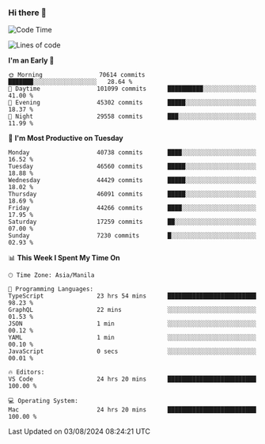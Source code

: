 ### Hi there 👋

<!--START_SECTION:waka-->
![Code Time](http://img.shields.io/badge/Code%20Time-5%2C422%20hrs%2026%20mins-blue)

![Lines of code](https://img.shields.io/badge/From%20Hello%20World%20I%27ve%20Written-114.2%20million%20lines%20of%20code-blue)

**I'm an Early 🐤** 

```text
🌞 Morning                70614 commits       ███████░░░░░░░░░░░░░░░░░░   28.64 % 
🌆 Daytime                101099 commits      ██████████░░░░░░░░░░░░░░░   41.00 % 
🌃 Evening                45302 commits       █████░░░░░░░░░░░░░░░░░░░░   18.37 % 
🌙 Night                  29558 commits       ███░░░░░░░░░░░░░░░░░░░░░░   11.99 % 
```
📅 **I'm Most Productive on Tuesday** 

```text
Monday                   40738 commits       ████░░░░░░░░░░░░░░░░░░░░░   16.52 % 
Tuesday                  46560 commits       █████░░░░░░░░░░░░░░░░░░░░   18.88 % 
Wednesday                44429 commits       █████░░░░░░░░░░░░░░░░░░░░   18.02 % 
Thursday                 46091 commits       █████░░░░░░░░░░░░░░░░░░░░   18.69 % 
Friday                   44266 commits       ████░░░░░░░░░░░░░░░░░░░░░   17.95 % 
Saturday                 17259 commits       ██░░░░░░░░░░░░░░░░░░░░░░░   07.00 % 
Sunday                   7230 commits        █░░░░░░░░░░░░░░░░░░░░░░░░   02.93 % 
```


📊 **This Week I Spent My Time On** 

```text
🕑︎ Time Zone: Asia/Manila

💬 Programming Languages: 
TypeScript               23 hrs 54 mins      █████████████████████████   98.23 % 
GraphQL                  22 mins             ░░░░░░░░░░░░░░░░░░░░░░░░░   01.53 % 
JSON                     1 min               ░░░░░░░░░░░░░░░░░░░░░░░░░   00.12 % 
YAML                     1 min               ░░░░░░░░░░░░░░░░░░░░░░░░░   00.10 % 
JavaScript               0 secs              ░░░░░░░░░░░░░░░░░░░░░░░░░   00.01 % 

🔥 Editors: 
VS Code                  24 hrs 20 mins      █████████████████████████   100.00 % 

💻 Operating System: 
Mac                      24 hrs 20 mins      █████████████████████████   100.00 % 
```


 Last Updated on 03/08/2024 08:24:21 UTC
<!--END_SECTION:waka-->


<!--
**rad182/rad182** is a ✨ _special_ ✨ repository because its `README.md` (this file) appears on your GitHub profile.

Here are some ideas to get you started:

- 🔭 I’m currently working on ...
- 🌱 I’m currently learning ...
- 👯 I’m looking to collaborate on ...
- 🤔 I’m looking for help with ...
- 💬 Ask me about ...
- 📫 How to reach me: ...
- 😄 Pronouns: ...
- ⚡ Fun fact: ...
-->
